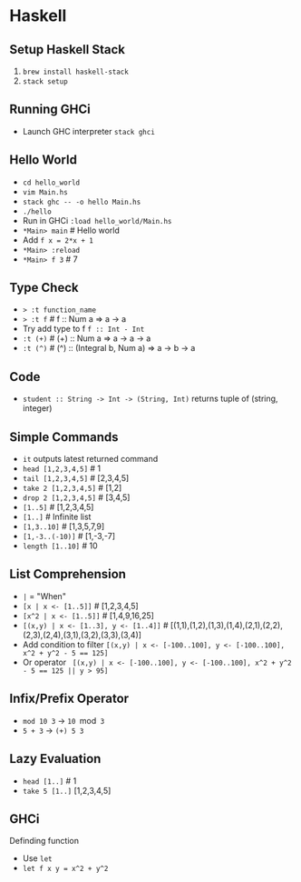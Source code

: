 Haskell
=======

Setup Haskell Stack
-------------------
1. `brew install haskell-stack`
2. `stack setup`

Running GHCi
------------
- Launch GHC interpreter `stack ghci`

Hello World
-----------
- `cd hello_world`
- `vim Main.hs`
- `stack ghc -- -o hello Main.hs`
- `./hello`
- Run in GHCi `:load hello_world/Main.hs`
- `*Main> main` # Hello world
- Add `f x = 2*x + 1`
- `*Main> :reload`
- `*Main> f 3` # 7

Type Check
----------
- `> :t function_name`
- `> :t f` # f :: Num a => a -> a
- Try add type to f `f :: Int - Int`
- `:t (+)` # (+) :: Num a => a -> a -> a
- `:t (^)` # (^) :: (Integral b, Num a) => a -> b -> a

Code
----
- `student :: String -> Int -> (String, Int)` returns tuple of (string, integer)


Simple Commands
---------------
- `it` outputs latest returned command
- `head [1,2,3,4,5]` # 1
- `tail [1,2,3,4,5]` # [2,3,4,5]
- `take 2 [1,2,3,4,5]` # [1,2]
- `drop 2 [1,2,3,4,5]` # [3,4,5]
- `[1..5]` # [1,2,3,4,5]
- `[1..]` # Infinite list
- `[1,3..10]` # [1,3,5,7,9]
- `[1,-3..(-10)]` # [1,-3,-7]
- `length [1..10]` # 10

List Comprehension
------------------
- `|` = "When"
- `[x | x <- [1..5]]` # [1,2,3,4,5]
- `[x^2 | x <- [1..5]]` # [1,4,9,16,25]
- `[(x,y) | x <- [1..3], y <- [1..4]]` #
[(1,1),(1,2),(1,3),(1,4),(2,1),(2,2),(2,3),(2,4),(3,1),(3,2),(3,3),(3,4)]
- Add condition to filter `[(x,y) | x <- [-100..100], y <- [-100..100], x^2 + y^2 - 5 == 125]`
- Or operator ` [(x,y) | x <- [-100..100], y <- [-100..100], x^2 + y^2 - 5 == 125 || y > 95]`

Infix/Prefix Operator
---------------------
- `mod 10 3` -> `10 `mod` 3`
- `5 + 3` -> `(+) 5 3`

Lazy Evaluation
---------------
- `head [1..]` # 1
- `take 5 [1..]` [1,2,3,4,5]

GHCi
----
Definding function
- Use `let`
- `let f x y = x^2 + y^2`
